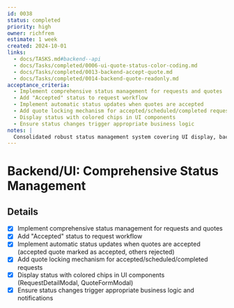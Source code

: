 ```yaml
---
id: 0038
status: completed
priority: high
owner: richfrem
estimate: 1 week
created: 2024-10-01
links:
  - docs/TASKS.md#backend--api
  - docs/Tasks/completed/0006-ui-quote-status-color-coding.md
  - docs/Tasks/completed/0013-backend-accept-quote.md
  - docs/Tasks/completed/0014-backend-quote-readonly.md
acceptance_criteria:
  - Implement comprehensive status management for requests and quotes
  - Add "Accepted" status to request workflow
  - Implement automatic status updates when quotes are accepted
  - Add quote locking mechanism for accepted/scheduled/completed requests
  - Display status with colored chips in UI components
  - Ensure status changes trigger appropriate business logic
notes: |
  Consolidated robust status management system covering UI display, backend logic, automatic updates, and business rules for quote and request statuses.
---
```


# Backend/UI: Comprehensive Status Management

## Details
- [x] Implement comprehensive status management for requests and quotes
- [x] Add "Accepted" status to request workflow
- [x] Implement automatic status updates when quotes are accepted (accepted quote marked as accepted, others rejected)
- [x] Add quote locking mechanism for accepted/scheduled/completed requests
- [x] Display status with colored chips in UI components (RequestDetailModal, QuoteFormModal)
- [x] Ensure status changes trigger appropriate business logic and notifications

